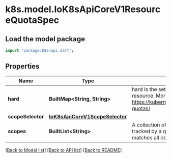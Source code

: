 # k8s.model.IoK8sApiCoreV1ResourceQuotaSpec

## Load the model package
```dart
import 'package:k8s/api.dart';
```

## Properties
Name | Type | Description | Notes
------------ | ------------- | ------------- | -------------
**hard** | **BuiltMap&lt;String, String&gt;** | hard is the set of desired hard limits for each named resource. More info: https://kubernetes.io/docs/concepts/policy/resource-quotas/ | [optional] 
**scopeSelector** | [**IoK8sApiCoreV1ScopeSelector**](IoK8sApiCoreV1ScopeSelector.md) |  | [optional] 
**scopes** | **BuiltList&lt;String&gt;** | A collection of filters that must match each object tracked by a quota. If not specified, the quota matches all objects. | [optional] 

[[Back to Model list]](../README.md#documentation-for-models) [[Back to API list]](../README.md#documentation-for-api-endpoints) [[Back to README]](../README.md)


